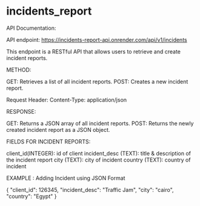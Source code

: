 # incidents_report
API Documentation:

API endpoint: https://incidents-report-api.onrender.com/api/v1/incidents

This endpoint is a RESTful API that allows users to retrieve and create incident reports.

METHOD:

GET: Retrieves a list of all incident reports.
POST: Creates a new incident report.

Request Header:
Content-Type: application/json

RESPONSE:

GET: Returns a JSON array of all incident reports.
POST: Returns the newly created incident report as a JSON object.

FIELDS FOR INCIDENT REPORTS:

client_id(INTEGER): id of client
incident_desc (TEXT): title & description of the incident report
city (TEXT): city of incident
country (TEXT): country of incident

EXAMPLE : Adding Incident using JSON Format

{
        "client_id": 126345,
        "incident_desc": "Traffic Jam",
        "city": "cairo",
        "country": "Egypt"
}

